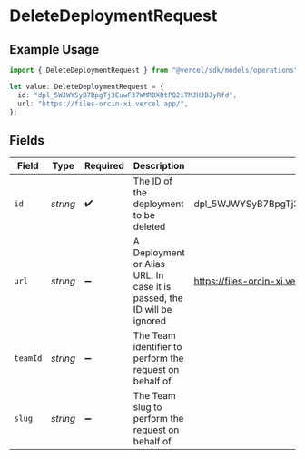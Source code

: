 # DeleteDeploymentRequest

## Example Usage

```typescript
import { DeleteDeploymentRequest } from "@vercel/sdk/models/operations";

let value: DeleteDeploymentRequest = {
  id: "dpl_5WJWYSyB7BpgTj3EuwF37WMRBXBtPQ2iTMJHJBJyRfd",
  url: "https://files-orcin-xi.vercel.app/",
};
```

## Fields

| Field                                                                   | Type                                                                    | Required                                                                | Description                                                             | Example                                                                 |
| ----------------------------------------------------------------------- | ----------------------------------------------------------------------- | ----------------------------------------------------------------------- | ----------------------------------------------------------------------- | ----------------------------------------------------------------------- |
| `id`                                                                    | *string*                                                                | :heavy_check_mark:                                                      | The ID of the deployment to be deleted                                  | dpl_5WJWYSyB7BpgTj3EuwF37WMRBXBtPQ2iTMJHJBJyRfd                         |
| `url`                                                                   | *string*                                                                | :heavy_minus_sign:                                                      | A Deployment or Alias URL. In case it is passed, the ID will be ignored | https://files-orcin-xi.vercel.app/                                      |
| `teamId`                                                                | *string*                                                                | :heavy_minus_sign:                                                      | The Team identifier to perform the request on behalf of.                |                                                                         |
| `slug`                                                                  | *string*                                                                | :heavy_minus_sign:                                                      | The Team slug to perform the request on behalf of.                      |                                                                         |
